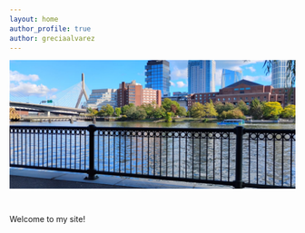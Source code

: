 ```yaml
---
layout: home
author_profile: true
author: greciaalvarez
---
```


<img src="/assets/images/ca2a5e10-69a5-4e0e-9d59-bdee896c978e.jpg" alt="Banner" style="width:100%;max-height:340px;object-fit:cover;margin-bottom:2em;">

Welcome to my site!
